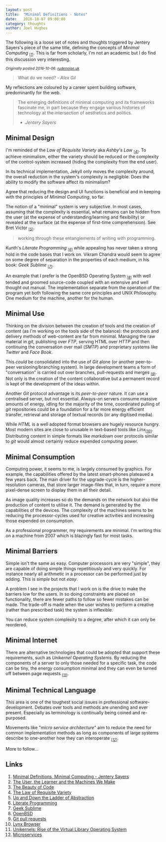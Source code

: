 ```yaml
---
layout: post
title:  "Minimal Definitions - Notes"
date:   2016-10-07 09:00:00
category: thoughts
author: Joel Hughes
---
```


The following is a loose set of notes and thoughts triggered by
Jentery Sayers's piece of the same title, defining the concepts of
_Minimal Computing_ <sub>[_[1](#ref1)_]</sub>. This is far from
scholarly, I'm not an academic but I do find this discussion very
interesting.

<sub>_Originally posted 2016-10-06: [rudenoise.uk](http://rudenoise.uk/md-mc-notes.html)_</sub>

> What do we need? - _Alex Gil_

My reflections are coloured by a career spent building software,
predominantly for the web.

> The emerging definitions of minimal computing and its frameworks
> fascinate me, in part because they engage various histories of
> technology at the intersection of aesthetics and politics.
> - _Jentery Sayers_

## Minimal Design

I'm reminded of the _Law of Requisite Variety_ aka _Ashby's Law_
<sub>[_[4](#ref4)_]</sub>. To achieve minimalism, either the variety
should be reduced or the complexity of the control-system increased
(hiding the complexity from the end user).

In its technical implementation, Jekyll only moves the complexity
around, the overall reduction in the system's complexity is
negligible. Does the ability to modify the software affect its
minimalism?

Agree that reducing the design and UI functions is beneficial and in
keeping with the principles of _Minimal Computing_, so far.

The notion of a "minimal" system is very subjective. In most cases,
assuming that the complexity is essential, what remains can be hidden
from the user (at the expense of understanding/learning and
flexibility) or revealed at the surface (at the expense of first-time
comprehension). See Bret Victor <sub>[_[5](#ref5)_]</sub>.

> working through these entanglements of writing with programming.

Kunth's _Literate Programming_ <sub>[_[6](#ref6)_]</sub> while
appealing has never taken a strong hold in the code bases that I work
on. Vikram Chandra would seem to agree on some degree of separation
in the properties of each medium, in his book: _Geek
Sublime_ <sub>[_[7](#ref7)_]</sub>.

An example that I prefer is the OpenBSD Operating System
<sub>[_[8](#ref8)_]</sub> with well tended and groomed source-code
coupled with an extensive and well thought out manual. The
implementation separate from the operation of the program yet both
following the same core principles and UNIX Philosophy. One medium
for the machine, another for the human.

## Minimal Use

Thinking on the division between the creation of tools and the
creation of content (as I'm working on the tools side of the
balance): the protocols and delivery methods of web-content are far
from minimal. Managing the raw material in _git_, publishing over
_FTP_, serving HTML over _HTTP_ and then continuing the conversation
over mail (_SMTP_) and proprietary systems like _Twitter_ and _Face
Book_.

This _could_ be consolidated into the use of _Git_ alone (or
another peer-to-peer versioning/branching system). In large
development teams a form of "conversation" is carried out over
branches, pull-requests and merges <sub>[_[9](#ref9)_]</sub>.
Not only is the creation of the content collaborative but a permanent
record is kept of the development of the ideas within.

Another _Git_ protocol advantage is its _peer-to-peer_ nature. It can
use a centralised server, but not essential. Always-on servers
consume massive amounts of energy, idling for the majority of the
time, coordinated pulling of _git_ repositories could be a foundation
for a far more energy efficient transfer, retrieval and storage of
textual records (or any digitised media).

While _HTML_ is a well adopted format browsers are hugely resource
hungry. Most modern sites are close to unusable in text-based tools
like _Linx_<sub>[_[10](#ref10)_]</sub>. Distributing content in simple
formats like _markdown_ over protocols similar to _git_ would almost
certainly reduce expended computing power.

## Minimal Consumption

Computing power, it seems to me, is largely consumed by graphics. For
example, the capabilities offered by the latest smart-phones
plateaued a few years back. The main driver for the upgrade-cycle is
the higher-resolution cameras, that store larger image-files that, in
turn, require a more pixel-dense screen to display them in all their
detail.

As image quality increases so do the demands on the network but also
the production of content to utilise it. The demand is generated by
the capabilities of the devices. The complexity of the
machines seems to be reducing the processor-cycles used for creative
activities and increasing those expended on consumption.

As a professional programmer, my requirements are minimal.
I'm writing this on a machine from 2007 which is blazingly fast for
most tasks.

## Minimal Barriers

Simple isn't the same as easy. Computer processors are very "simple",
they are capable of doing simple things repetitiously and very
quickly. For instance nearly all arithmetic in a processor can be
performed just by adding. This is _simple_ but not _easy_.

A problem I see in the projects that I work on is the drive to make
the barriers low for the users. In so doing constraints are placed on
functionality, there are fewer paths to follow so fewer mistakes can
be made. The trade-off is made when the user wishes to perform a
creative (rather than prescribed task) the system is inflexible.

You can reduce system complexity to a degree, after which
it can only be reordered.

## Minimal Internet

There are alternative technologies that could be adopted that support
these requirements, such as _Unikernel Operating Systems_.
By reducing the components of a server to only those needed for a
specific task, the code can be tiny, the energy consumption minimal
and they can even be turned off between page requests
<sub>[_[11](#ref11)_]</sub>.

## Minimal Technical Language

This area is one of the toughest social issues in professional
software-development. Debates over tools and methods are unending and
ever present. Especially as terminology is continually being coined
and re-purposed.

Movements like "_micro service architecture_" aim to reduce the need
for common implementation methods as long as components of large
systems describe to one-another how they can interoperate
<sub>[_[12](#ref12)_]</sub>.

More to follow...

## Links

1. <a id="ref1"></a> [Minimal Definitions, Minimal Computing - Jentery Sayers](http://go-dh.github.io/mincomp/thoughts/2016/10/02/minimal-definitions/)
2. <a id="ref2"></a> [The User, the Learner and the Machines We Make](http://go-dh.github.io/mincomp/thoughts/2015/05/21/user-vs-learner/)
3. <a id="ref3"></a> [The Beauty of Code](http://www.theparisreview.org/blog/2014/09/05/the-beauty-of-code/)
4. <a id="ref4"></a> [The Law of Requisite Variety](https://en.wikipedia.org/wiki/Variety_(cybernetics)#The_Law_of_Requisite_Variety)
5. <a id="ref5"></a> [Up and Down the Ladder of Abstraction](http://worrydream.com/LadderOfAbstraction/)
6. <a id="ref6"></a> [Literate Programming](https://en.wikipedia.org/wiki/Literate_programming)
7. <a id="ref7"></a> [Geek Sublime](https://www.graywolfpress.org/books/geek-sublime)
8. <a id="ref8"></a> [OpenBSD](https://www.openbsd.org/)
9. <a id="ref9"></a> [Git pull requests](https://help.github.com/articles/about-pull-requests/)
10. <a id="ref10"></a> [Lynx Browser](https://en.wikipedia.org/wiki/Lynx_(web_browser))
11. <a id="ref11"></a> [Unikernels: Rise of the Virtual Library Operating System](http://queue.acm.org/detail.cfm?id=2566628)
11. <a id="ref12"></a> [Microservices](http://martinfowler.com/articles/microservices.html)
